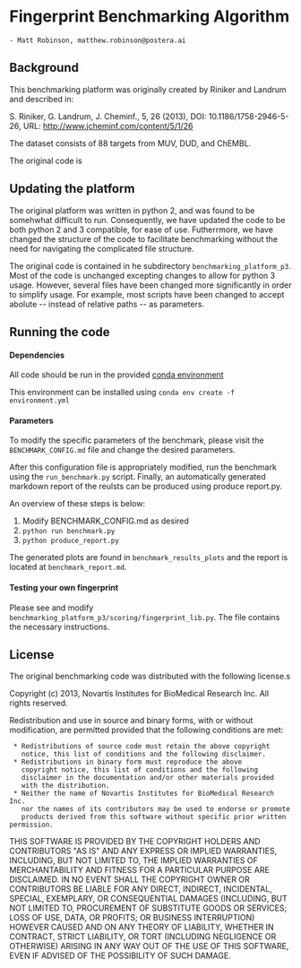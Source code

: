# Fingerprint Benchmarking Algorithm
    - Matt Robinson, matthew.robinson@postera.ai

## Background ##

This benchmarking platform was originally created by Riniker and Landrum and described in:

S. Riniker, G. Landrum, J. Cheminf., 5, 26 (2013),
DOI: 10.1186/1758-2946-5-26,
URL: http://www.jcheminf.com/content/5/1/26

The dataset consists of 88 targets from MUV, DUD, and ChEMBL. 

The original code is 

## Updating the platform ##

The original platform was written in python 2, and was found to be somehwhat difficult to run. Consequently, we have updated the code to be both python 2 and 3 compatible, for ease of use. Futherrmore, we have changed the structure of the code to facilitate benchmarking without the need for navigating the complicated file structure. 

The original code is contained in he subdirectory `benchmarking_platform_p3`. Most of the code is unchanged excepting changes to allow for python 3 usage. However, several files have been changed more significantly in order to simplify usage. For example, most scripts have been changed to accept abolute -- instead of relative paths -- as parameters.

## Running the code

#### Dependencies
All code should be run in the provided [conda environment](https://docs.conda.io/projects/conda/en/latest/index.html)

This environment can be installed using 
`conda env create -f environment.yml`

#### Parameters
To modify the specific parameters of the benchmark, please visit the `BENCHMARK_CONFIG.md` file and change the desired parameters.

After this configuration file is appropriately modified, run the benchmark using the `run_benchmark.py` script. Finally, an automatically generated markdown report of the reulsts can be produced using produce report.py.

An overview of these steps is below:
1. Modify BENCHMARK_CONFIG.md as desired
2. `python run benchmark.py`
3. `python produce_report.py`

The generated plots are found in `benchmark_results_plots` and the report is located at `benchmark_report.md`.

#### Testing your own fingerprint

Please see and modify `benchmarking_platform_p3/scoring/fingerprint_lib.py`. The file contains the necessary instructions.

## License

The original benchmarking code was distributed with the following license.s

Copyright (c) 2013, Novartis Institutes for BioMedical Research Inc.
All rights reserved.
 
Redistribution and use in source and binary forms, with or without
modification, are permitted provided that the following conditions are
met: 

     * Redistributions of source code must retain the above copyright 
       notice, this list of conditions and the following disclaimer.
     * Redistributions in binary form must reproduce the above
       copyright notice, this list of conditions and the following 
       disclaimer in the documentation and/or other materials provided 
       with the distribution.
     * Neither the name of Novartis Institutes for BioMedical Research Inc. 
       nor the names of its contributors may be used to endorse or promote 
       products derived from this software without specific prior written permission.

THIS SOFTWARE IS PROVIDED BY THE COPYRIGHT HOLDERS AND CONTRIBUTORS "AS IS" AND ANY EXPRESS OR IMPLIED WARRANTIES, INCLUDING, BUT NOT
LIMITED TO, THE IMPLIED WARRANTIES OF MERCHANTABILITY AND FITNESS FOR
A PARTICULAR PURPOSE ARE DISCLAIMED. IN NO EVENT SHALL THE COPYRIGHT
OWNER OR CONTRIBUTORS BE LIABLE FOR ANY DIRECT, INDIRECT, INCIDENTAL,
SPECIAL, EXEMPLARY, OR CONSEQUENTIAL DAMAGES (INCLUDING, BUT NOT
LIMITED TO, PROCUREMENT OF SUBSTITUTE GOODS OR SERVICES; LOSS OF USE,
DATA, OR PROFITS; OR BUSINESS INTERRUPTION) HOWEVER CAUSED AND ON ANY
THEORY OF LIABILITY, WHETHER IN CONTRACT, STRICT LIABILITY, OR TORT
(INCLUDING NEGLIGENCE OR OTHERWISE) ARISING IN ANY WAY OUT OF THE USE
OF THIS SOFTWARE, EVEN IF ADVISED OF THE POSSIBILITY OF SUCH DAMAGE.

